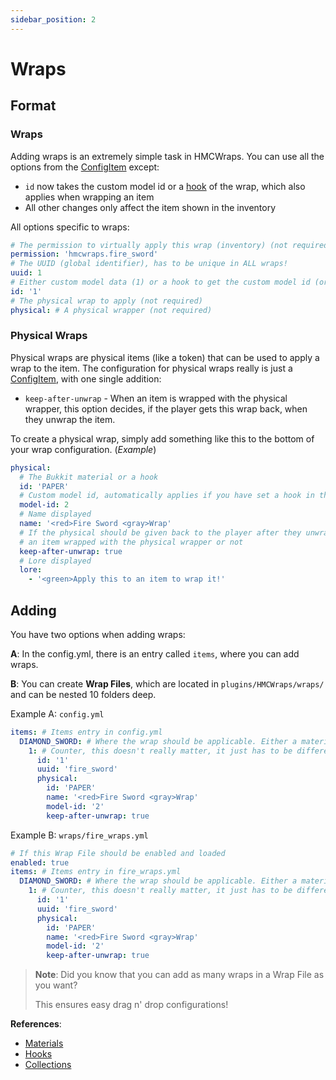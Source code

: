 ```yaml
---
sidebar_position: 2
---
```


# Wraps

## Format
### Wraps
Adding wraps is an extremely simple task in HMCWraps. You can use all the options from the [ConfigItem](https://docs.hibiscusmc.com/docs/hmcwraps/config/item) except:

- `id` now takes the custom model id or a [hook](https://docs.hibiscusmc.com/docs/hmcwraps/hooks) of the wrap, which also applies when wrapping an item
- All other changes only affect the item shown in the inventory

All options specific to wraps:

```yaml
# The permission to virtually apply this wrap (inventory) (not required)
permission: 'hmcwraps.fire_sword'
# The UUID (global identifier), has to be unique in ALL wraps!
uuid: 1
# Either custom model data (1) or a hook to get the custom model id (oraxen:my_sword)
id: '1'
# The physical wrap to apply (not required)
physical: # A physical wrapper (not required)
```

### Physical Wraps

Physical wraps are physical items (like a token) that can be used to apply a wrap to the item.
The configuration for physical wraps really is just a [ConfigItem](https://docs.hibiscusmc.com/docs/hmcwraps/config/item), with one single addition:

- `keep-after-unwrap` - When an item is wrapped with the physical wrapper, this option decides, if the player gets this wrap back, when they unwrap the item.

To create a physical wrap, simply add something like this to the bottom of your wrap configuration. (_Example_)
```yaml
physical:
  # The Bukkit material or a hook
  id: 'PAPER'
  # Custom model id, automatically applies if you have set a hook in the id value
  model-id: 2
  # Name displayed
  name: '<red>Fire Sword <gray>Wrap'
  # If the physical should be given back to the player after they unwrap 
  # an item wrapped with the physical wrapper or not
  keep-after-unwrap: true
  # Lore displayed
  lore:
    - '<green>Apply this to an item to wrap it!'
```

## Adding
You have two options when adding wraps: 

**A**: In the config.yml, there is an entry called `items`, where you can add wraps.

**B**: You can create **Wrap Files**, which are located in `plugins/HMCWraps/wraps/` and can be nested 10 folders deep.

Example A: `config.yml`
```yaml
items: # Items entry in config.yml
  DIAMOND_SWORD: # Where the wrap should be applicable. Either a material or a collection
    1: # Counter, this doesn't really matter, it just has to be different from other items in this list
      id: '1'
      uuid: 'fire_sword'
      physical:
        id: 'PAPER'
        name: '<red>Fire Sword <gray>Wrap'
        model-id: '2'
        keep-after-unwrap: true
```

Example B: `wraps/fire_wraps.yml`
```yaml
# If this Wrap File should be enabled and loaded
enabled: true
items: # Items entry in fire_wraps.yml
  DIAMOND_SWORD: # Where the wrap should be applicable. Either a material or a collection
    1: # Counter, this doesn't really matter, it just has to be different from other items in this list
      id: '1'
      uuid: 'fire_sword'
      physical:
        id: 'PAPER'
        name: '<red>Fire Sword <gray>Wrap'
        model-id: '2'
        keep-after-unwrap: true
```

> **Note**: Did you know that you can add as many wraps in a Wrap File as you want?
>
> This ensures easy drag n' drop configurations!

**References**: 
- [Materials](https://hub.spigotmc.org/javadocs/spigot/org/bukkit/Material.html)
- [Hooks](https://docs.hibiscusmc.com/docs/hmcwraps/hooks)
- [Collections](https://docs.hibiscusmc.com/docs/hmcwraps/config/collections)